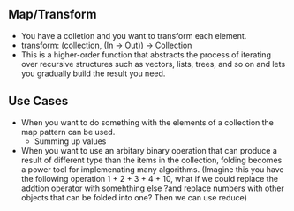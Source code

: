 ## Map/Transform
- You have a colletion and you want to transform each element.
- transform: (collection<In>, (In -> Out)) -> Collection<Out>
- This is a higher-order function that abstracts the process of iterating over recursive structures such as vectors, lists, trees, and so on and lets you gradually build the result you need.

## Use Cases
- When you want to do something with the elements of a collection the map pattern can be used.
    - Summing up values
- When you want to use an arbitary binary operation that can produce a result of different type than the items in the collection, folding becomes a power tool for implemenating many algorithms. (Imagine this you have the following operation 1 + 2 + 3 + 4 + 10, what if we could replace the addtion operator with somehthing else ?and replace numbers with other objects that can be folded into one? Then we can use reduce)
